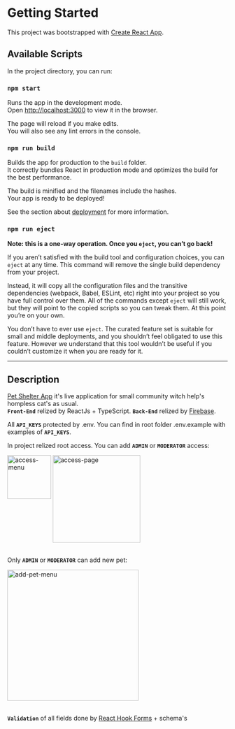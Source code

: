 # Getting Started

This project was bootstrapped with [Create React App](https://github.com/facebook/create-react-app).

## Available Scripts

In the project directory, you can run:

### `npm start`

Runs the app in the development mode.\
Open [http://localhost:3000](http://localhost:3000) to view it in the browser.

The page will reload if you make edits.\
You will also see any lint errors in the console.


### `npm run build`

Builds the app for production to the `build` folder.\
It correctly bundles React in production mode and optimizes the build for the best performance.

The build is minified and the filenames include the hashes.\
Your app is ready to be deployed!

See the section about [deployment](https://facebook.github.io/create-react-app/docs/deployment) for more information.

### `npm run eject`

**Note: this is a one-way operation. Once you `eject`, you can’t go back!**

If you aren’t satisfied with the build tool and configuration choices, you can `eject` at any time. This command will remove the single build dependency from your project.

Instead, it will copy all the configuration files and the transitive dependencies (webpack, Babel, ESLint, etc) right into your project so you have full control over them. All of the commands except `eject` will still work, but they will point to the copied scripts so you can tweak them. At this point you’re on your own.

You don’t have to ever use `eject`. The curated feature set is suitable for small and middle deployments, and you shouldn’t feel obligated to use this feature. However we understand that this tool wouldn’t be useful if you couldn’t customize it when you are ready for it.

---
## Description
[Pet Shelter App](https://pet-shelter-app.netlify.app/) it's live application for small community witch help's hompless cat's as usual.\
**`Front-End`** relized by ReactJs + TypeScript. **`Back-End`** relized by [Firebase](https://firebase.google.com/).

All **`API_KEYS`** protected by .env. You can find in root folder .env.example with examples of **`API_KEYS`**.

In project relized root access. You can add **`ADMIN`** or **`MODERATOR`** access:
<div>
<img align='top' height='100px' src='https://user-images.githubusercontent.com/48805990/234205559-5e6890d3-deb1-4f51-8d71-65e1872ceb3f.jpg' alt='access-menu'>
<img align='top' height='200px' src='https://user-images.githubusercontent.com/48805990/234207871-fb27776d-31de-4691-b2d3-8208fffcfc38.jpg' alt='access-page'>
</div>
<br>

Only **`ADMIN`** or **`MODERATOR`** can add new pet:
<div>
<img align='top' height='300px' src='https://user-images.githubusercontent.com/48805990/234224707-3a9cb927-17aa-42b6-b32f-3fbb37afbef9.jpg' alt='add-pet-menu'>
</div>
<br>

**`Validation`** of all fields done by [React Hook Forms](https://react-hook-form.com/) + schema's
